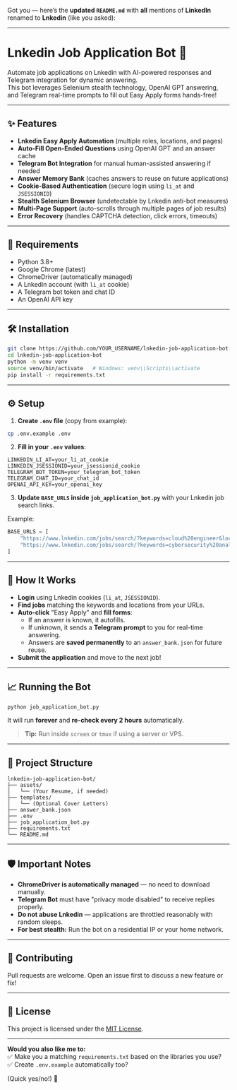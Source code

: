 Got you — here’s the **updated `README.md`** with **all** mentions of **LinkedIn** renamed to **Lnkedin** (like you asked):

---

# Lnkedin Job Application Bot 🤖

Automate job applications on Lnkedin with AI-powered responses and Telegram integration for dynamic answering.  
This bot leverages Selenium stealth technology, OpenAI GPT answering, and Telegram real-time prompts to fill out Easy Apply forms hands-free!

---

## ✨ Features

- **Lnkedin Easy Apply Automation** (multiple roles, locations, and pages)
- **Auto-Fill Open-Ended Questions** using OpenAI GPT and an answer cache
- **Telegram Bot Integration** for manual human-assisted answering if needed
- **Answer Memory Bank** (caches answers to reuse on future applications)
- **Cookie-Based Authentication** (secure login using `li_at` and `JSESSIONID`)
- **Stealth Selenium Browser** (undetectable by Lnkedin anti-bot measures)
- **Multi-Page Support** (auto-scrolls through multiple pages of job results)
- **Error Recovery** (handles CAPTCHA detection, click errors, timeouts)

---

## 🚀 Requirements

- Python 3.8+
- Google Chrome (latest)
- ChromeDriver (automatically managed)
- A Lnkedin account (with `li_at` cookie)
- A Telegram bot token and chat ID
- An OpenAI API key

---

## 🛠 Installation

```bash
git clone https://github.com/YOUR_USERNAME/lnkedin-job-application-bot.git
cd lnkedin-job-application-bot
python -m venv venv
source venv/bin/activate   # Windows: venv\\Scripts\\activate
pip install -r requirements.txt
```

---

## ⚙️ Setup

1. **Create `.env` file** (copy from example):

```bash
cp .env.example .env
```

2. **Fill in your `.env` values**:

```dotenv
LINKEDIN_LI_AT=your_li_at_cookie
LINKEDIN_JSESSIONID=your_jsessionid_cookie
TELEGRAM_BOT_TOKEN=your_telegram_bot_token
TELEGRAM_CHAT_ID=your_chat_id
OPENAI_API_KEY=your_openai_key
```

3. **Update `BASE_URLS` inside `job_application_bot.py`** with your Lnkedin job search links.

Example:

```python
BASE_URLS = [
    "https://www.lnkedin.com/jobs/search/?keywords=cloud%20engineer&location=Remote",
    "https://www.lnkedin.com/jobs/search/?keywords=cybersecurity%20analyst&location=United%20States"
]
```

---

## 🧠 How It Works

- **Login** using Lnkedin cookies (`li_at`, `JSESSIONID`).
- **Find jobs** matching the keywords and locations from your URLs.
- **Auto-click** \"Easy Apply\" and **fill forms**:
  - If an answer is known, it autofills.
  - If unknown, it sends a **Telegram prompt** to you for real-time answering.
  - Answers are **saved permanently** to an `answer_bank.json` for future reuse.
- **Submit the application** and move to the next job!

---

## 📈 Running the Bot

```bash
python job_application_bot.py
```

It will run **forever** and **re-check every 2 hours** automatically.

> **Tip:** Run inside `screen` or `tmux` if using a server or VPS.

---

## 📂 Project Structure

```
lnkedin-job-application-bot/
├── assets/
│   └── (Your Resume, if needed)
├── templates/
│   └── (Optional Cover Letters)
├── answer_bank.json
├── .env
├── job_application_bot.py
├── requirements.txt
└── README.md
```

---

## 🛡️ Important Notes

- **ChromeDriver is automatically managed** — no need to download manually.
- **Telegram Bot** must have "privacy mode disabled" to receive replies properly.
- **Do not abuse Lnkedin** — applications are throttled reasonably with random sleeps.
- **For best stealth:** Run the bot on a residential IP or your home network.

---

## 🤝 Contributing

Pull requests are welcome. Open an issue first to discuss a new feature or fix!

---

## 🪪 License

This project is licensed under the [MIT License](LICENSE).

---

**Would you also like me to:**  
✅ Make you a matching `requirements.txt` based on the libraries you use?  
✅ Create `.env.example` automatically too?  

(Quick yes/no!) 🚀
